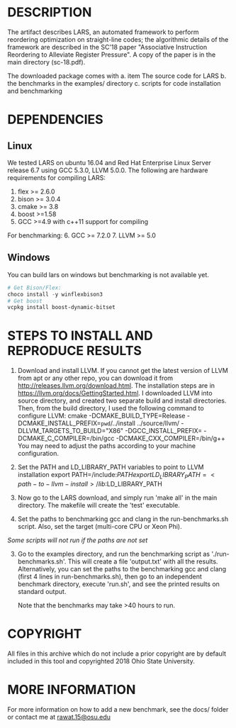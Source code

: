 # DESCRIPTION

The artifact describes LARS, an automated framework to perform reordering
optimization on straight-line codes; the algorithmic details of the framework
are described in the SC'18 paper "Associative Instruction Reordering to
Alleviate Register Pressure". A copy of the paper is in the main directory
(sc-18.pdf).

The downloaded package comes with
	a. item The source code for LARS 
	b. the benchmarks in the examples/ directory
	c. scripts for code installation and benchmarking




# DEPENDENCIES
## Linux
We tested LARS on ubuntu 16.04 and Red Hat Enterprise Linux Server release 6.7
using GCC 5.3.0, LLVM 5.0.0. The following are hardware requirements for
compiling LARS:
1. flex >= 2.6.0
2. bison >= 3.0.4
3. cmake >= 3.8
4. boost >=1.58
5. GCC >=4.9 with c++11 support for compiling

For benchmarking:
6. GCC >= 7.2.0
7. LLVM >= 5.0

## Windows
You can build lars on windows but benchmarking is not available yet.
```powershell
# Get Bison/Flex:
choco install -y winflexbison3
# Get boost
vcpkg install boost-dynamic-bitset
```

# STEPS TO INSTALL AND REPRODUCE RESULTS

1. Download and install LLVM. If you cannot get the latest version of LLVM from apt or any other repo, you can download it from http://releases.llvm.org/download.html. The installation 
   steps are in https://llvm.org/docs/GettingStarted.html. 
   I downloaded LLVM into source directory, and created two separate build and install directories. Then, from
   the build directory, I used the following command to configure LLVM:
	cmake -DCMAKE_BUILD_TYPE=Release -DCMAKE_INSTALL_PREFIX=`pwd`/../install ../source/llvm/ -DLLVM_TARGETS_TO_BUILD="X86" -DGCC_INSTALL_PREFIX=<path-to-gcc-install> -DCMAKE_C_COMPILER=<path-to-gcc-install>/bin/gcc -DCMAKE_CXX_COMPILER=<path-to-gcc-install>/bin/g++ 
    You may need to adjust the paths according to your machine configuration.

2. Set the PATH and LD_LIBRARY_PATH variables to point to LLVM installation
	export PATH=<path-to-llvm-install>/include:$PATH
	export LD_LIBRARY_PATH=<path-to-llvm-install>/lib:$LD_LIBRARY_PATH
 
3. Now go to the LARS download, and simply run 'make all' in the main directory. The makefile will create the 'test' executable.

2. Set the paths to benchmarking gcc and clang in the run-benchmarks.sh script. Also, set the target (multi-core CPU or Xeon Phi).

 *Some scripts will not run if the paths are not set*

3. Go to the examples directory, and run the benchmarking script as './run-benchmarks.sh'.
   This will create a file 'output.txt' with all the results. Alternatively, you can set the paths to the benchmarking
   gcc and clang (first 4 lines in run-benchmarks.sh), then go to an independent benchmark
   directory, execute 'run.sh', and see the printed results on standard output. 

   Note that the benchmarks may take >40 hours to run. 




# COPYRIGHT

All files in this archive which do not include a prior copyright are by default
included in this tool and copyrighted 2018 Ohio State University.




# MORE INFORMATION

For more information on how to add a new benchmark, see the docs/ folder or contact me at <rawat.15@osu.edu>
